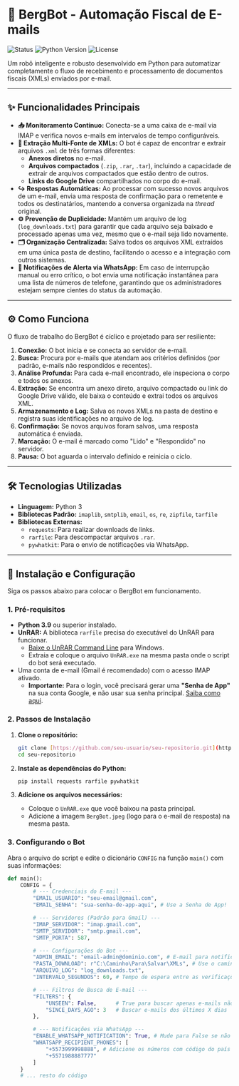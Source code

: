 # 🤖 BergBot - Automação Fiscal de E-mails

![Status](https://img.shields.io/badge/status-ativo-success)
![Python Version](https://img.shields.io/badge/python-3.9%2B-blue)
![License](https://img.shields.io/badge/licen%C3%A7a-MIT-informational)

Um robô inteligente e robusto desenvolvido em Python para automatizar completamente o fluxo de recebimento e processamento de documentos fiscais (XMLs) enviados por e-mail.

---

## ✨ Funcionalidades Principais

* **📥 Monitoramento Contínuo:** Conecta-se a uma caixa de e-mail via IMAP e verifica novos e-mails em intervalos de tempo configuráveis.
* **📂 Extração Multi-Fonte de XMLs:** O bot é capaz de encontrar e extrair arquivos `.xml` de três formas diferentes:
    * **Anexos diretos** no e-mail.
    * **Arquivos compactados** (`.zip`, `.rar`, `.tar`), incluindo a capacidade de extrair de arquivos compactados que estão dentro de outros.
    * **Links do Google Drive** compartilhados no corpo do e-mail.
* **↪️ Respostas Automáticas:** Ao processar com sucesso novos arquivos de um e-mail, envia uma resposta de confirmação para o remetente e todos os destinatários, mantendo a conversa organizada na *thread* original.
* **⚙️ Prevenção de Duplicidade:** Mantém um arquivo de log (`log_downloads.txt`) para garantir que cada arquivo seja baixado e processado apenas uma vez, mesmo que o e-mail seja lido novamente.
* **🗂️ Organização Centralizada:** Salva todos os arquivos XML extraídos em uma única pasta de destino, facilitando o acesso e a integração com outros sistemas.
* **📲 Notificações de Alerta via WhatsApp:** Em caso de interrupção manual ou erro crítico, o bot envia uma notificação instantânea para uma lista de números de telefone, garantindo que os administradores estejam sempre cientes do status da automação.

---

## ⚙️ Como Funciona

O fluxo de trabalho do BergBot é cíclico e projetado para ser resiliente:

1.  **Conexão:** O bot inicia e se conecta ao servidor de e-mail.
2.  **Busca:** Procura por e-mails que atendam aos critérios definidos (por padrão, e-mails não respondidos e recentes).
3.  **Análise Profunda:** Para cada e-mail encontrado, ele inspeciona o corpo e todos os anexos.
4.  **Extração:** Se encontra um anexo direto, arquivo compactado ou link do Google Drive válido, ele baixa o conteúdo e extrai todos os arquivos XML.
5.  **Armazenamento e Log:** Salva os novos XMLs na pasta de destino e registra suas identificações no arquivo de log.
6.  **Confirmação:** Se novos arquivos foram salvos, uma resposta automática é enviada.
7.  **Marcação:** O e-mail é marcado como "Lido" e "Respondido" no servidor.
8.  **Pausa:** O bot aguarda o intervalo definido e reinicia o ciclo.

---

## 🛠️ Tecnologias Utilizadas

* **Linguagem:** Python 3
* **Bibliotecas Padrão:** `imaplib`, `smtplib`, `email`, `os`, `re`, `zipfile`, `tarfile`
* **Bibliotecas Externas:**
    * `requests`: Para realizar downloads de links.
    * `rarfile`: Para descompactar arquivos `.rar`.
    * `pywhatkit`: Para o envio de notificações via WhatsApp.

---

## 🚀 Instalação e Configuração

Siga os passos abaixo para colocar o BergBot em funcionamento.

### 1. Pré-requisitos

* **Python 3.9** ou superior instalado.
* **UnRAR:** A biblioteca `rarfile` precisa do executável do UnRAR para funcionar.
    * [Baixe o UnRAR Command Line](https://www.rarlab.com/rar/unrarw32.exe) para Windows.
    * Extraia e coloque o arquivo `UnRAR.exe` na mesma pasta onde o script do bot será executado.
* Uma conta de e-mail (Gmail é recomendado) com o acesso IMAP ativado.
    * **Importante:** Para o login, você precisará gerar uma **"Senha de App"** na sua conta Google, e não usar sua senha principal. [Saiba como aqui](https://support.google.com/accounts/answer/185833).

### 2. Passos de Instalação

1.  **Clone o repositório:**
    ```bash
    git clone [https://github.com/seu-usuario/seu-repositorio.git](https://github.com/seu-usuario/seu-repositorio.git)
    cd seu-repositorio
    ```

2.  **Instale as dependências do Python:**
    ```bash
    pip install requests rarfile pywhatkit
    ```

3.  **Adicione os arquivos necessários:**
    * Coloque o `UnRAR.exe` que você baixou na pasta principal.
    * Adicione a imagem `BergBot.jpeg` (logo para o e-mail de resposta) na mesma pasta.

### 3. Configurando o Bot

Abra o arquivo do script e edite o dicionário `CONFIG` na função `main()` com suas informações:

```python
def main():
    CONFIG = {
        # --- Credenciais do E-mail ---
        "EMAIL_USUARIO": "seu-email@gmail.com",
        "EMAIL_SENHA": "sua-senha-de-app-aqui", # Use a Senha de App!

        # --- Servidores (Padrão para Gmail) ---
        "IMAP_SERVIDOR": "imap.gmail.com",
        "SMTP_SERVIDOR": "smtp.gmail.com",
        "SMTP_PORTA": 587,

        # --- Configurações do Bot ---
        "ADMIN_EMAIL": "email-admin@dominio.com", # E-mail para notificação de erro
        "PASTA_DOWNLOAD": r"C:\Caminho\Para\Salvar\XMLs", # Use o caminho de rede se necessário
        "ARQUIVO_LOG": "log_downloads.txt",
        "INTERVALO_SEGUNDOS": 60, # Tempo de espera entre as verificações (em segundos)

        # --- Filtros de Busca de E-mail ---
        "FILTERS": {
            "UNSEEN": False,      # True para buscar apenas e-mails não lidos
            "SINCE_DAYS_AGO": 3   # Buscar e-mails dos últimos X dias
        },

        # --- Notificações via WhatsApp ---
        "ENABLE_WHATSAPP_NOTIFICATION": True, # Mude para False se não quiser usar
        "WHATSAPP_RECIPIENT_PHONES": [
            "+5573999998888", # Adicione os números com código do país e DDD
            "+5571988887777"
        ]
    }
    # ... resto do código